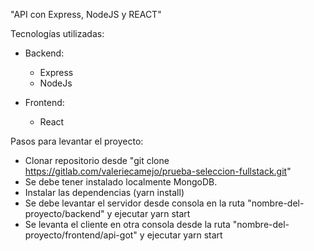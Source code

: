 "API con Express, NodeJS y REACT"

Tecnologías utilizadas:

* Backend:
  - Express
  - NodeJs

* Frontend:
  - React

Pasos para levantar el proyecto:

- Clonar repositorio desde "git clone https://gitlab.com/valeriecamejo/prueba-seleccion-fullstack.git"
- Se debe tener instalado localmente MongoDB.
- Instalar las dependencias (yarn install) 
- Se debe levantar  el servidor desde consola en la ruta "nombre-del-proyecto/backend" y ejecutar yarn start
- Se levanta el cliente en otra consola desde la ruta "nombre-del-proyecto/frontend/api-got" y ejecutar yarn start
